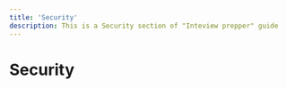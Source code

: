 ```yaml
---
title: 'Security'
description: This is a Security section of "Inteview prepper" guide
---
```

# Security